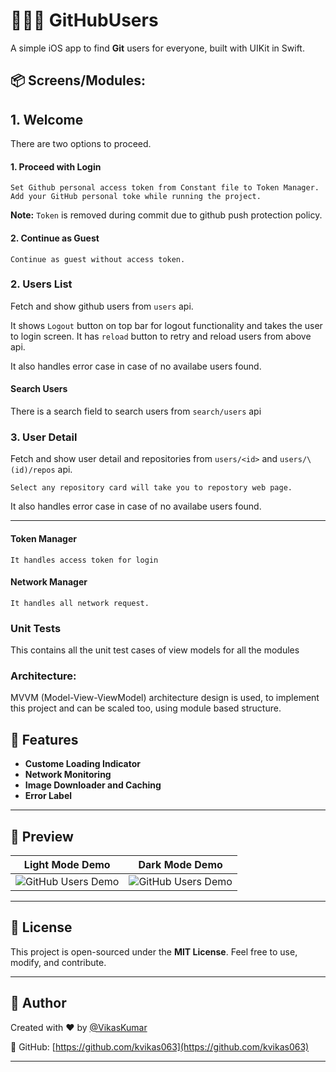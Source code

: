 
# 🧑🏻‍💻 GitHubUsers

A simple iOS app to find **Git** users for everyone, built with UIKit in Swift.

## 📦 Screens/Modules:

## 1. Welcome
There are two options to proceed.


#### 1. Proceed with Login
    Set Github personal access token from Constant file to Token Manager.
    Add your GitHub personal toke while running the project.

**Note:** `Token` is removed during commit due to github push protection policy.

#### 2. Continue as Guest
    Continue as guest without access token.

### 2. Users List
Fetch and show github users from `users` api.

It shows `Logout` button on top bar for logout functionality and takes the user to login screen. 
It has `reload` button to retry and reload users from above api.

It also handles error case in case of no availabe users found.

#### Search Users
There is a search field to search users from `search/users` api

### 3. User Detail
Fetch and show user detail and repositories from `users/<id>` and `users/\(id)/repos` api.

    Select any repository card will take you to repostory web page.

It also handles error case in case of no availabe users found.

---

#### Token Manager
    It handles access token for login
#### Network Manager
    It handles all network request.

### Unit Tests
This contains all the unit test cases of view models for all the modules 

### Architecture: 
MVVM (Model-View-ViewModel) architecture design is used, to implement this project and can be scaled too, using module based structure.

## 🚀 Features
- **Custome Loading Indicator**
- **Network Monitoring**
- **Image Downloader and Caching**
- **Error Label**

---

## 📸 Preview

|              Light Mode Demo              |             Dark Mode Demo               |
| ----------------------------------------- | ---------------------------------------- |
| ![GitHub Users Demo](GithubUsers/GithubUsers/Resources/light.gif) | ![GitHub Users Demo](GithubUsers/GithubUsers/Resources/dark.gif) |


---

## 🧾 License

This project is open-sourced under the **MIT License**. Feel free to use, modify, and contribute.

---

## 🙌 Author

Created with ❤️ by [@VikasKumar](https://www.linkedin.com/in/vikaskumar063/)

🔗 GitHub: [https://github.com/kvikas063](https://github.com/kvikas063)

---
